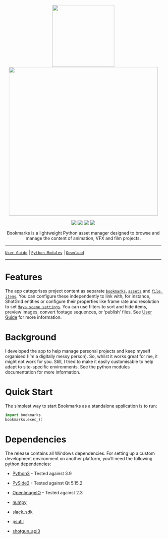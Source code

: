 <p align="center">
  <img width="200" src="https://bookmarks.gergely-wootsch.com/html/_static/icon.png">
  <img width="480" src="https://bookmarks.gergely-wootsch.com/html/_images/active_bookmark.png">
</p>

<p align="center">
  <img src="https://img.shields.io/badge/Python-3.8%2B-lightgrey">
  <img src="https://img.shields.io/badge/Python-PySide2-lightgrey">
  <img src="https://img.shields.io/badge/Platform-Windows-lightgrey">
  <img src="https://img.shields.io/badge/Version-v0.6.0-green">
</p> 

<p align="center">
  Bookmarks is a lightweight Python asset manager designed to browse and manage the content of animation, VFX and film projects.
</p>

---


[`User Guide`](modules/items/bookmark_items.html#module-bookmarks.items.bookmark_items)  |  [`Python Modules`](modules/items/bookmark_items.html#module-bookmarks.items.bookmark_items)  |  [`Download`](modules/items/bookmark_items.html#module-bookmarks.items.bookmark_items)

---

# Features

The app categorises  project content as separate [`bookmarks`](modules/items/bookmark_items.html#module-bookmarks.items.bookmark_items),
[`assets`](modules/items/asset_items.html#module-bookmarks.items.asset_items) and [`file items`](modules/items/file_items.html#module-bookmarks.items.file_items).
You can configure these independently to link with, for instance, ShotGrid entities or
configure their properties like frame rate and resolution to set [`Maya scene settings`](modules/maya/plugin.html#module-bookmarks.maya.plugin).
You can use filters to sort and hide items, preview images, convert footage sequences, or ‘publish’ files.
See [User Guide](guide.html#user-guide) for more information.

# Background

I developed the app to help manage personal projects and keep myself organised (I’m a digitally messy person). So, whilst it works great for me, it might not work for you. Still, I tried to make it easily customisable to help adapt to site-specific environments. See the python modules documentation for more information.

# Quick Start

The simplest way to start Bookmarks as a standalone application is to run:

```python
import bookmarks
bookmarks.exec_()
```

# Dependencies

The release contains all Windows dependencies. For setting up a custom development environment on another platform, you’ll need the following python dependencies:


* [Python3](https://github.com/python/cpython) -  Tested against 3.9


* [PySide2](https://pypi.org/project/PySide2) - Tested against Qt 5.15.2


* [OpenImageIO](https://github.com/OpenImageIO/oiio) - Tested against 2.3


* [numpy](https://pypi.org/project/numpy)


* [slack_sdk](https://pypi.org/project/slack_sdk)


* [psutil](https://pypi.org/project/psutil)


* [shotgun_api3](https://github.com/shotgunsoftware/python-api)

<!-- note:

* Currently, Windows is the only supported platform (although much of the codebase should be platform-agnostic).
* OpenImageIO does not currently maintain installable python packages. -->

